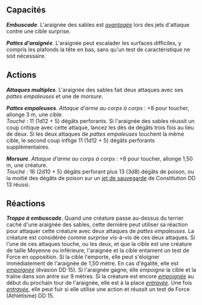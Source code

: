 ## Capacités
_**Embuscade**_. L'araignée des sables est [_avantagée_](/utiliser-les-caracteristiques/#avantage-et-desavantage) lors des jets d'attaque contre une cible surprise.

_**Pattes d'araignée**_. L'araignée peut escalader les surfaces difficiles, y compris les plafonds la tête en bas, sans qu'un test de caractéristique ne soit nécessaire.

## Actions
_**Attaques multiples**_. L'araignée des sables fait deux attaques avec ses _pattes empaleuses_ et une de _morsure_.

_**Pattes empaleuses**_. _Attaque d'arme au corps à corps_ : +8 pour toucher, allonge 3 m, une cible.  
_Touché_ : 11 (1d12 + 5) dégâts perforants. Si l'araignée des sables réussit un coup critique avec cette attaque, lancez les dés de dégâts trois fois au lieu de deux. Si les deux attaques de _pattes empaleuses_ touchent la même cible, le second coup inflige 11 (1d12 + 5) dégâts perforants supplémentaires.

_**Morsure**_. _Attaque d'arme au corps à corps_ : +8 pour toucher, allonge 1,50 m, une créature.  
_Touché_ : 16 (2d10 + 5) dégâts perforant plus 13 (3d8) dégâts de poison, ou la moitié des dégâts de poison sur un [jet de sauvegarde](/utiliser-les-caracteristiques/#jets-de-sauvegarde) de Constitution DD 13 réussi.

## Réactions
_**Trappe à embuscade**_. Quand une créature passe au-dessus du terrier caché d'une araignée des sables, cette dernière peut utiliser sa réaction pour attaquer cette créature avec deux attaques de _pattes empaleuses_. La créature est considérée comme _surprise_ vis-à-vis de ces deux attaques. Si l'une de ces attaques touche, ou les deux, et que la cible est une créature de taille Moyenne ou inférieure, l'araignée et la cible entament un test de Force en opposition. Si la cible l'emporte, elle peut s'éloigner immédiatement de l'araignée de 1,50 mètre. En cas d'égalité, elle est [_empoignée_](/gerer-la-sante-du-personnage/#empoigne) (évasion DD 15). Si l'araignée gagne, elle _empoigne_ la cible et la traîne dans son antre sur 9 mètres. Si la créature est encore [_empoignée_](/gerer-la-sante-du-personnage/#empoigne) au début du prochain tour de l'araignée, elle est à la place [_entravée_](/gerer-la-sante-du-personnage/#entrave). Une fois [_entravée_](/gerer-la-sante-du-personnage/#entrave), elle peut fuir si elle utilise une action et réussit un test de Force (Athlétisme) DD 15.
